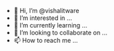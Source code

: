 - 👋 Hi, I’m @vishalitware
- 👀 I’m interested in ...
- 🌱 I’m currently learning ...
- 💞️ I’m looking to collaborate on ...
- 📫 How to reach me ...

<!---
vishalitware/vishalitware is a ✨ special ✨ repository because its `README.md` (this file) appears on your GitHub profile.
You can click the Preview link to take a look at your changes.
--->
